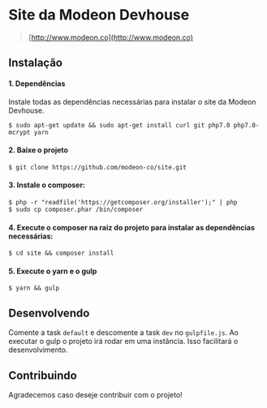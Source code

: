 # Site da Modeon Devhouse

> [http://www.modeon.co](http://www.modeon.co)

## Instalação

#### 1. Dependências

Instale todas as dependências necessárias para instalar o site da Modeon Devhouse.

    $ sudo apt-get update && sudo apt-get install curl git php7.0 php7.0-mcrypt yarn

#### 2. Baixe o projeto

    $ git clone https://github.com/modeon-co/site.git

#### 3. Instale o composer:

    $ php -r "readfile('https://getcomposer.org/installer');" | php
    $ sudo cp composer.phar /bin/composer

#### 4. Execute o composer na raiz do projeto para instalar as dependências necessárias:

    $ cd site && composer install

#### 5. Execute o yarn e o gulp

    $ yarn && gulp

## Desenvolvendo

Comente a task `default` e descomente a task `dev` no `gulpfile.js`. Ao executar o gulp o projeto irá rodar em uma instância. Isso facilitará o desenvolvimento.

## Contribuindo

Agradecemos caso deseje contribuir com o projeto!
